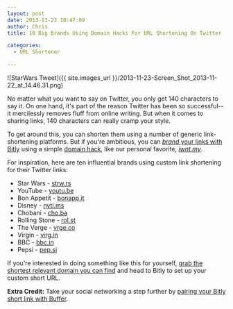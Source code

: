 ```yaml
---
layout: post
date: 2013-11-23 10:47:09
author: Chris
title: 10 Big Brands Using Domain Hacks For URL Shortening On Twitter

categories:
  - URL Shortener

---
```


![StarWars Tweet]({{ site.images_url }}/2013-11-23-Screen_Shot_2013-11-22_at_14.46.31.png)

<!-- excerpt -->

No matter what you want to say on Twitter, you only get 140 characters to say it. On one hand, it's part of the reason Twitter has been so successful--it mercilessly removes fluff from online writing. But when it comes to sharing links, 140 characters can really cramp your style. 

To get around this, you can shorten them using a number of generic link-shortening platforms. But if you're ambitious, you can [*brand* your links with Bitly](http://iwantmyname.com/blog/2013/10/the-tools-we-use-bitly-for-link-shortening.html) using a simple [domain hack](https://iwantmyname.com/blog/2013/10/what-is-a-domain-hack-and-how-can-i-make-one.html), like our personal favorite, [*iwnt.my*](http://iwnt.my).

For inspiration, here are ten influential brands using custom link shortening for their Twitter links:

<!-- /excerpt -->

+ Star Wars - [strw.rs](http://strw.rs)
+ YouTube - [youtu.be](http://youtu.be)
+ Bon Appetit - [bonapp.it](http://bonapp.it)
+ Disney - [nyti.ms](http://di.sn)
+ Chobani - [cho.ba](http://cho.ba)
+ Rolling Stone - [rol.st](http://rol.st)
+ The Verge - [vrge.co](http://vrge.co)
+ Virgin - [virg.in](http://virg.in)
+ BBC - [bbc.in](http://bbc.in)
+ Pepsi - [pep.si](http://pep.si)

If you're interested in doing something like this for yourself, [grab the shortest relevant domain you can find](https://iwantmyname.com/services/url-shortener/bit.ly-pro-custom-domain-short-url-forwarding-service) and head to Bitly to set up your custom short URL.

**Extra Credit:** Take your social networking a step further by [pairing your Bitly short link with Buffer](https://iwantmyname.com/blog/2013/11/three-steps-to-get-the-most-from-your-custom-short-url-using-bitly-and-buffer.html).
